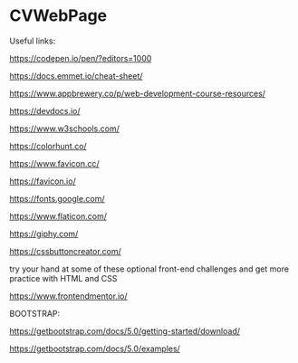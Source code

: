 # CVWebPage

Useful links:

https://codepen.io/pen/?editors=1000 

https://docs.emmet.io/cheat-sheet/

https://www.appbrewery.co/p/web-development-course-resources/

https://devdocs.io/ 

https://www.w3schools.com/

https://colorhunt.co/

https://www.favicon.cc/

https://favicon.io/

https://fonts.google.com/

https://www.flaticon.com/

https://giphy.com/

https://cssbuttoncreator.com/


try your hand at some of these optional front-end challenges and get more practice with HTML and CSS

https://www.frontendmentor.io/


BOOTSTRAP: 

https://getbootstrap.com/docs/5.0/getting-started/download/

https://getbootstrap.com/docs/5.0/examples/

